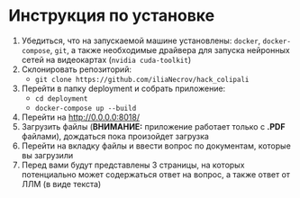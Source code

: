 # Инструкция по установке
1. Убедиться, что на запускаемой машине установлены: ```docker```, ```docker-compose```, ```git```, а также необходимые драйвера для запуска нейронных сетей на видеокартах (```nvidia cuda-toolkit```)
2. Склонировать репозиторий:
   - ```git clone https://github.com/iliaNecrov/hack_colipali```
3. Перейти в папку deployment и собрать приложение:
   - ```cd deployment```
   - ```docker-compose up --build```
4. Перейти на http://0.0.0.0:8018/
5. Загрузить файлы (**ВНИМАНИЕ:** приложение работает только с **.PDF** файлами), дождаться пока произойдет загрузка
6. Перейти на вкладку файлы и ввести вопрос по документам, которые вы загрузили
7. Перед вами будут представлены 3 страницы, на которых потенциально может содержаться ответ на вопрос, а также ответ от ЛЛМ (в виде текста)
